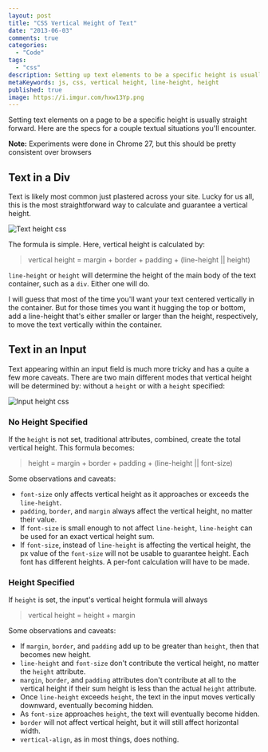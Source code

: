 ```yaml
---
layout: post
title: "CSS Vertical Height of Text"
date: "2013-06-03"
comments: true
categories:
  - "Code"
tags:
  - "css"
description: Setting up text elements to be a specific height is usually straight forward.  Here is the list of attributes that affect the height.
metaKeywords: js, css, vertical height, line-height, height
published: true
image: https://i.imgur.com/hxw13Yp.png
---
```


Setting text elements on a page to be a specific height is usually straight forward.  Here are the specs for a couple textual situations you'll encounter.

<!--more-->

**Note:** Experiments were done in Chrome 27, but this should be pretty consistent over browsers

## Text in a Div

Text is likely most common just plastered across your site.  Lucky for us all, this is the most straightforward way to calculate and guarantee a vertical height.

![Text height css](https://i.imgur.com/cy3HTWW.png)

The formula is simple.  Here, vertical height is calculated by:

> vertical height = margin + border + padding + (line-height || height)

`line-height` or `height` will determine the height of the main body of the text container, such as a `div`.  Either one will do.

I will guess that most of the time you'll want your text centered vertically in the container.  But for those times you want it hugging the top or bottom, add a line-height that's either smaller or larger than the height, respectively, to move the text vertically within the container.

## Text in an Input

Text appearing within an input field is much more tricky and has a quite a few more caveats.  There are two main different modes that vertical height will be determined by: without a `height` or with a `height` specified:

![Input height css](https://i.imgur.com/4UdHhF4.png)

### No Height Specified

If the `height` is not set, traditional attributes, combined, create the total vertical height.  This formula becomes:

> height = margin + border + padding + (line-height || font-size)

Some observations and caveats:

- `font-size` only affects vertical height as it approaches or exceeds the `line-height`.
- `padding`, `border`, and `margin` always affect the vertical height, no matter their value.
- If `font-size` is small enough to not affect `line-height`, `line-height` can be used for an exact vertical height sum.
- If `font-size`, instead of `line-height` is affecting the vertical height, the px value of the `font-size` will not be usable to guarantee height.  Each font has different heights.  A per-font calculation will have to be made.

### Height Specified

If `height` is set, the input's vertical height formula will always

> vertical height = height + margin

Some observations and caveats:

- If `margin`, `border`, and `padding` add up to be greater than `height`, then that becomes new height.
- `line-height` and `font-size` don't contribute the vertical height, no matter the `height` attribute.
- `margin`, `border`, and `padding` attributes don't contribute at all to the vertical height if their sum height is less than the actual `height` attribute.
- Once `line-height` exceeds `height`, the text in the input moves vertically downward, eventually becoming hidden.
- As `font-size` approaches `height`, the text will eventually become hidden.
- `border` will not affect vertical height, but it will still affect horizontal width.
- `vertical-align`, as in most things, does nothing.
